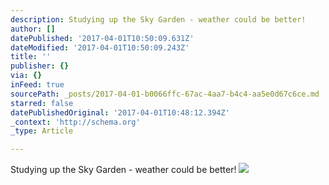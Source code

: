 ```yaml
---
description: Studying up the Sky Garden - weather could be better!
author: []
datePublished: '2017-04-01T10:50:09.631Z'
dateModified: '2017-04-01T10:50:09.243Z'
title: ''
publisher: {}
via: {}
inFeed: true
sourcePath: _posts/2017-04-01-b0066ffc-67ac-4aa7-b4c4-aa5e0d67c6ce.md
starred: false
datePublishedOriginal: '2017-04-01T10:48:12.394Z'
_context: 'http://schema.org'
_type: Article

---
```

Studying up the Sky Garden - weather could be better!
![](https://the-grid-user-content.s3-us-west-2.amazonaws.com/f93ec039-2496-4e9a-9ccd-99731f3480b0.jpg)